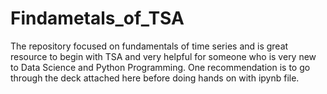 # Findametals_of_TSA
The repository focused on fundamentals of time series and is great resource to begin with TSA and very helpful for someone who is very new to Data Science and Python Programming. One recommendation is to go through the deck attached here before doing hands on with ipynb file.

